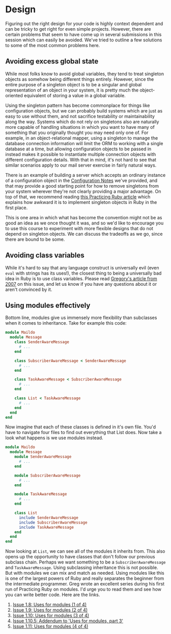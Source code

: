 # Design

Figuring out the right design for your code is highly context dependent and can be tricky to get right for even simple projects. However, there are certain problems that seem to have come up in several submissions in this session which can easily be avoided. We've tried to outline a few solutions to some of the most common problems here.

## Avoiding excess global state

While most folks know to avoid global variables, they tend to treat singleton objects as somehow being different things entirely. However, since the entire purpose of a singleton object is to be a singular and global representation of an object in your system, it is pretty much the object-oriented equivalent of storing a value in a global variable.

Using the singleton pattern has become commonplace for things like configuration objects, but we can probably build systems which are just as easy to use without them, and not sacrifice testability or maintainability along the way. Systems which do not rely on singletons also are naturally more capable of handling situations in which you want to have many of something that you originally thought you may need only one of. For example, in an object-relational mapper, using a singleton to manage the database connection information will limit the ORM to working with a single database at a time, but allowing configuration objects to be passed in instead makes it possible to instantiate multiple connection objects with different configuration details. With that in mind, it's not hard to see that similar scenarios apply to our mail server exercise in fairly natural ways.

There is an example of building a server which accepts an ordinary instance of a configuration object in the [Configuration Notes](https://github.com/mendicant-university/s10-notes/blob/master/configuration.md) we've provided, and that may provide a good starting point for how to remove singletons from your system wherever they're not clearly providing a major advantage. On top of that, we recommend reading [this Practicing Ruby article](http://practicingruby.com/articles/shared/zmrfnxqpahmf) which explains how awkward it is to implement singleton objects in Ruby in the first place.

This is one area in which what has become the convention might not be as good an idea as we once thought it was, and so we'd like to encourage you to use this course to experiment with more flexible designs that do not depend on singleton objects. We can discuss the tradeoffs as we go, since there are bound to be some.

## Avoiding class variables

While it's hard to say that any language construct is universally evil (even `eval` with strings has its uses!), the closest thing to being a universally bad idea in Ruby is to use class variables. Please read [Gregory's article from 2007](http://www.oreillynet.com/ruby/blog/2007/01/nubygems_dont_use_class_variab_1.html) on this issue, and let us know if you have any questions about it or aren't convinced by it.

## Using modules effectively

Bottom line, modules give us immensely more flexibility than subclasses when it comes to inheritance. Take for example this code:

```ruby
module Maildo
  module Message
    class SenderAwareMessage
      # ...
    end

    class SubscriberAwareMessage < SenderAwareMessage
      # ...
    end

    class TaskAwareMessage < SubscriberAwareMessage
      # ...
    end

    class List < TaskAwareMessage
      # ...
    end
  end
end
```

Now imagine that each of these classes is defined in it's own file. You'd have to navigate four files to find out everything that List does. Now take a look what happens is we use modules instead.

```ruby
module Maildo
  module Message
    module SenderAwareMessage
      # ...
    end

    module SubscriberAwareMessage
      # ...
    end

    module TaskAwareMessage
      # ...
    end

    class List
      include SenderAwareMessage
      include SubscriberAwareMessage
      include TaskAwareMessage
    end
  end
end
```

Now looking at `List`, we can see all of the modules it inherits from. This also opens up the opportunity to have classes that don't follow our previous subclass chain. Perhaps we want something to be a `SubscriberAwareMessage` and `TaskAwareMessage`. Using subclassing inheritance this is not possible. But with modules we can mix and match as needed. Using modules like this is one of the largest powers of Ruby and really separates the beginner from the intermediate programmer. Greg wrote an excellent series during his first run of Practicing Ruby on modules. I'd urge you to read them and see how you can write better code. Here are the links.

1. [Issue 1.8: Uses for modules (1 of 4)](http://blog.rubybestpractices.com/posts/gregory/037-issue-8-uses-for-modules.html)
2. [Issue 1.9: Uses for modules (2 of 4)](http://blog.rubybestpractices.com/posts/gregory/038-issue-9-uses-for-modules.html)
3. [Issue 1.10: Uses for modules (3 of 4)](http://blog.rubybestpractices.com/posts/gregory/040-issue-10-uses-for-modules.html)
4. [Issue 1.10.5: Addendum to 'Uses for modules, part 3'](http://blog.rubybestpractices.com/posts/gregory/041-issue-10.5-uses-for-modules.html)
5. [Issue 1.11: Uses for modules (4 of 4)](http://blog.rubybestpractices.com/posts/gregory/043-issue-11-uses-for-modules.html)

